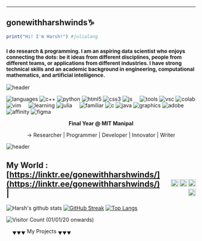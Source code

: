 ----
## gonewithharshwinds♑
````Julia
print("Hi! I'm Harsh!") #julialang
````
<!--
**gonewithharshwinds/gonewithharshwinds** is a ✨ _special_ ✨ repository because its `README.md` (this file) appears on your GitHub profile.
Here are some ideas to get you started:

- 🔭 I’m currently working on ...
- 🌱 I’m currently learning ...
- 👯 I’m looking to collaborate on ...
- 🤔 I’m looking for help with ...
- 💬 Ask me about ...
- 📫 How to reach me: ...
- 😄 Pronouns: ...
- ⚡ Fun fact: ...
-->
### <sub> I do research & programming. I am an aspiring data scientist who enjoys connecting the dots: be it ideas from different disciplines, people from different teams, or applications from different industries. I have strong technical skills and an academic background in engineering, computational mathematics, and artificial intelligence. </sub>

![header](https://capsule-render.vercel.app/api?type=rect&color=gradient&height=2)

![languages](https://img.shields.io/static/v1?label=&message=languages:&color=555&style=flat-square)
![c++](https://img.shields.io/static/v1?logo=cplusplus&label=&message=cpp&color=111&logoColor=AAA&style=flat-square)
![python](https://img.shields.io/static/v1?logo=python&label=&message=py&color=111&logoColor=AAA&style=flat-square)
![html5](https://img.shields.io/static/v1?logo=html5&label=&message=html&color=111&logoColor=AAA&style=flat-square)
![css3](https://img.shields.io/static/v1?logo=css3&label=&message=css&color=111&logoColor=AAA&style=flat-square)
![js](https://img.shields.io/static/v1?logo=javascript&label=&message=js&color=111&logoColor=AAA&style=flat-square)
&nbsp;&nbsp;&nbsp;
![tools](https://img.shields.io/static/v1?label=&message=tools:&color=555&style=flat-square)
![vsc](https://img.shields.io/static/v1?logo=visual-studio-code&label=&message=vsc&color=111&logoColor=AAA&style=flat-square)
![colab](https://img.shields.io/static/v1?logo=google&label=&message=colab&color=111&logoColor=AAA&style=flat-square)
![vim](https://img.shields.io/static/v1?logo=vim&label=&message=vimc&color=111&logoColor=AAA&style=flat-square)
&nbsp;&nbsp;&nbsp;
![learning](https://img.shields.io/static/v1?label=&message=learning:&color=555&style=flat-square)
![julia](https://img.shields.io/static/v1?logo=julia&label=&message=julia&color=111&logoColor=AAA&style=flat-square)
&nbsp;&nbsp;&nbsp;
![familiar](https://img.shields.io/static/v1?label=&message=familiar:&color=555&style=flat-square)
![c](https://img.shields.io/static/v1?logo=c&label=&message=c&color=111&logoColor=AAA&style=flat-square)
![java](https://img.shields.io/static/v1?logo=java&label=&message=java&color=111&logoColor=AAA&style=flat-square)
![graphics](https://img.shields.io/static/v1?label=&message=graphics:&color=555&style=flat-square)
![adobe](https://img.shields.io/static/v1?logo=adobe&label=&message=adobe&color=111&logoColor=FF0000&style=flat-square)
![affinity](https://img.shields.io/static/v1?logo=affinity&label=&message=affinity&color=111&logoColor=82ACF0&style=flat-square)
![figma](https://img.shields.io/static/v1?logo=figma&label=&message=figma&color=111&logoColor=660000&style=flat-square)


  <p align="center"><strong>Final Year @ MIT Manipal</strong></p>
<p align="center">→ Researcher | Programmer | Developer | Innovator | Writer </p>

![header](https://capsule-render.vercel.app/api?type=rect&color=gradient&height=2)


My World : [https://linktr.ee/gonewithharshwinds/](https://linktr.ee/gonewithharshwinds/) &nbsp;&nbsp;&nbsp;
<a href="https://twitter.com/leaquadevil">
  <img align="right" alt="Harsh's Twitter" width="20px" src="https://cdn.jsdelivr.net/npm/simple-icons@v3/icons/twitter.svg" />
</a>
<a href="https://www.instagram.com/gonewith_harsh_winds/">
  <img align="right" alt="Harsh's Instagram" width="20px" src="https://cdn.jsdelivr.net/npm/simple-icons@v3/icons/instagram.svg" />
</a>
<a href="https://linkedin.com/in/harsh-mehta-79611813a/">
  <img align="right" alt="Harsh's LinkedIn" width="20px" src="https://cdn.jsdelivr.net/npm/simple-icons@v3/icons/linkedin.svg" />
</a>
<a href="https://dribbble.com/gonewithharshwinds">
  <img align="right" alt="Harsh's Dribbble" width="20px" src="https://cdn.jsdelivr.net/npm/simple-icons@v3/icons/dribbble.svg" />
</a>| 
----

![Harsh's github stats](https://github-readme-stats.vercel.app/api?username=gonewithharshwinds&layout=compact&show_icons=true&theme=tokyonight)
[![GitHub Streak](https://github-readme-streak-stats.herokuapp.com/?user=gonewithharshwinds&layout=compact&theme=tokyonight)](https://git.io/streak-stats)
[![Top Langs](https://github-readme-stats.vercel.app/api/top-langs/?username=gonewithharshwinds&layout=compact&langs_count=8&theme=tokyonight)](https://github.com/gonewithharshwinds/github-readme-stats)

![Visitor Count (01/01/20 onwards)](https://profile-counter.glitch.me/{gonewithharshwinds}/count.svg)

&nbsp;&nbsp;&nbsp; 
<sub>&#9660;&#9660;&#9660;</sub> My Projects <sub>&#9660;&#9660;&#9660;</sub>
&nbsp;&nbsp;&nbsp;


